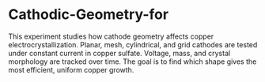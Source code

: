 # Cathodic-Geometry-for
This experiment studies how cathode geometry affects copper electrocrystallization. Planar, mesh, cylindrical, and grid cathodes are tested under constant current in copper sulfate. Voltage, mass, and crystal morphology are tracked over time. The goal is to find which shape gives the most efficient, uniform copper growth.
